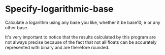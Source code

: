 Specify-logarithmic-base
========================

Calculate a logarithm using any base you like, whether it be base10, e or any other base. 

It's very important to notice that the results calculated by this program are not always precise because of the fact that not all floats can be accurately represented with binary and are therefore rounded. 

